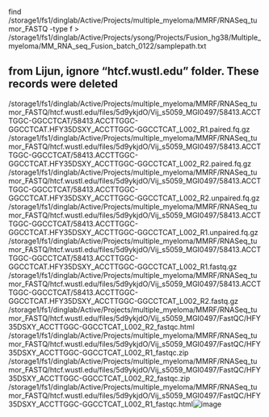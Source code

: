 find /storage1/fs1/dinglab/Active/Projects/multiple_myeloma/MMRF/RNASeq_tumor_FASTQ -type f > /storage1/fs1/dinglab/Active/Projects/ysong/Projects/Fusion_hg38/Multiple_myeloma/MM_RNA_seq_Fusion_batch_0122/samplepath.txt


## from Lijun, ignore “htcf.wustl.edu” folder. These records were deleted
/storage1/fs1/dinglab/Active/Projects/multiple_myeloma/MMRF/RNASeq_tumor_FASTQ/htcf.wustl.edu/files/5d9ykjdO/Vij_s5059_MGI0497/58413.ACCTTGGC-GGCCTCAT/58413.ACCTTGGC-GGCCTCAT.HFY35DSXY_ACCTTGGC-GGCCTCAT_L002_R1.paired.fq.gz
/storage1/fs1/dinglab/Active/Projects/multiple_myeloma/MMRF/RNASeq_tumor_FASTQ/htcf.wustl.edu/files/5d9ykjdO/Vij_s5059_MGI0497/58413.ACCTTGGC-GGCCTCAT/58413.ACCTTGGC-GGCCTCAT.HFY35DSXY_ACCTTGGC-GGCCTCAT_L002_R2.paired.fq.gz
/storage1/fs1/dinglab/Active/Projects/multiple_myeloma/MMRF/RNASeq_tumor_FASTQ/htcf.wustl.edu/files/5d9ykjdO/Vij_s5059_MGI0497/58413.ACCTTGGC-GGCCTCAT/58413.ACCTTGGC-GGCCTCAT.HFY35DSXY_ACCTTGGC-GGCCTCAT_L002_R2.unpaired.fq.gz
/storage1/fs1/dinglab/Active/Projects/multiple_myeloma/MMRF/RNASeq_tumor_FASTQ/htcf.wustl.edu/files/5d9ykjdO/Vij_s5059_MGI0497/58413.ACCTTGGC-GGCCTCAT/58413.ACCTTGGC-GGCCTCAT.HFY35DSXY_ACCTTGGC-GGCCTCAT_L002_R1.unpaired.fq.gz
/storage1/fs1/dinglab/Active/Projects/multiple_myeloma/MMRF/RNASeq_tumor_FASTQ/htcf.wustl.edu/files/5d9ykjdO/Vij_s5059_MGI0497/58413.ACCTTGGC-GGCCTCAT/58413.ACCTTGGC-GGCCTCAT.HFY35DSXY_ACCTTGGC-GGCCTCAT_L002_R1.fastq.gz
/storage1/fs1/dinglab/Active/Projects/multiple_myeloma/MMRF/RNASeq_tumor_FASTQ/htcf.wustl.edu/files/5d9ykjdO/Vij_s5059_MGI0497/58413.ACCTTGGC-GGCCTCAT/58413.ACCTTGGC-GGCCTCAT.HFY35DSXY_ACCTTGGC-GGCCTCAT_L002_R2.fastq.gz
/storage1/fs1/dinglab/Active/Projects/multiple_myeloma/MMRF/RNASeq_tumor_FASTQ/htcf.wustl.edu/files/5d9ykjdO/Vij_s5059_MGI0497/FastQC/HFY35DSXY_ACCTTGGC-GGCCTCAT_L002_R2_fastqc.html
/storage1/fs1/dinglab/Active/Projects/multiple_myeloma/MMRF/RNASeq_tumor_FASTQ/htcf.wustl.edu/files/5d9ykjdO/Vij_s5059_MGI0497/FastQC/HFY35DSXY_ACCTTGGC-GGCCTCAT_L002_R1_fastqc.zip
/storage1/fs1/dinglab/Active/Projects/multiple_myeloma/MMRF/RNASeq_tumor_FASTQ/htcf.wustl.edu/files/5d9ykjdO/Vij_s5059_MGI0497/FastQC/HFY35DSXY_ACCTTGGC-GGCCTCAT_L002_R2_fastqc.zip
/storage1/fs1/dinglab/Active/Projects/multiple_myeloma/MMRF/RNASeq_tumor_FASTQ/htcf.wustl.edu/files/5d9ykjdO/Vij_s5059_MGI0497/FastQC/HFY35DSXY_ACCTTGGC-GGCCTCAT_L002_R1_fastqc.html![image](https://user-images.githubusercontent.com/80489022/155205084-61037f35-7724-4b3d-bbeb-a660f54faec3.png)
